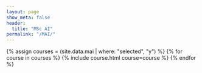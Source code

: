 ```yaml
---
layout: page
show_meta: false
header:
  title: "MSc AI"
permalink: "/MAI/"
---
```



{% assign courses = (site.data.mai | where: "selected", "y") %}
{% for course in courses %}
{% include course.html course=course %}
{% endfor %}
